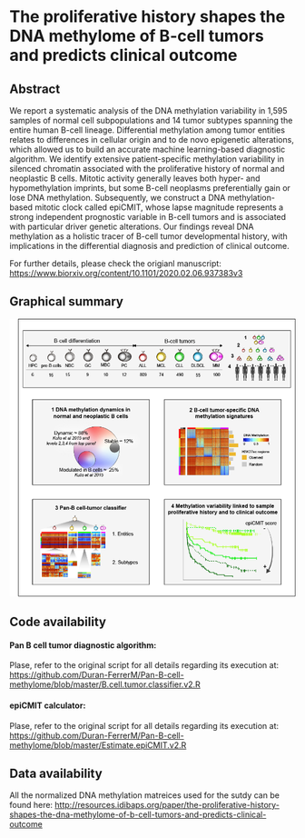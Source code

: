 # The proliferative history shapes the DNA methylome of B-cell tumors and predicts clinical outcome

## Abstract
We report a systematic analysis of the DNA methylation variability in 1,595 samples of normal cell subpopulations and 14 tumor subtypes spanning the entire human B-cell lineage. Differential methylation among tumor entities relates to differences in cellular origin and to de novo epigenetic alterations, which allowed us to build an accurate machine learning-based diagnostic algorithm. We identify extensive patient-specific methylation variability in silenced chromatin associated with the proliferative history of normal and neoplastic B cells. Mitotic activity generally leaves both hyper- and hypomethylation imprints, but some B-cell neoplasms preferentially gain or lose DNA methylation. Subsequently, we construct a DNA methylation-based mitotic clock called epiCMIT, whose lapse magnitude represents a strong independent prognostic variable in B-cell tumors and is associated with particular driver genetic alterations. Our findings reveal DNA methylation as a holistic tracer of B-cell tumor developmental history, with implications in the differential diagnosis and prediction of clinical outcome.

For further details, please check the origianl manuscript: https://www.biorxiv.org/content/10.1101/2020.02.06.937383v3

## Graphical summary
![alt text](https://github.com/Duran-FerrerM/Pan-B-cell-methylome/blob/master/Graphical.abstract.png)


## Code availability
#### Pan B cell tumor diagnostic algorithm:
Plase, refer to the original script for all details regarding its execution at: https://github.com/Duran-FerrerM/Pan-B-cell-methylome/blob/master/B.cell.tumor.classifier.v2.R
#### epiCMIT calculator: 
Plase, refer to the original script for all details regarding its execution at: https://github.com/Duran-FerrerM/Pan-B-cell-methylome/blob/master/Estimate.epiCMIT.v2.R

## Data availability
All the normalized DNA methylation matreices used for the sutdy can be found here: http://resources.idibaps.org/paper/the-proliferative-history-shapes-the-dna-methylome-of-b-cell-tumors-and-predicts-clinical-outcome
